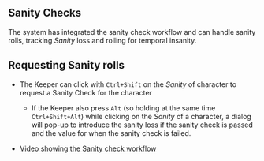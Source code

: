 ## Sanity Checks

The system has integrated the sanity check workflow and can handle sanity rolls, tracking _Sanity_ loss and rolling for temporal insanity.

## Requesting Sanity rolls

- The Keeper can click with `Ctrl+Shift` on the _Sanity_ of character to request a Sanity Check for the character

  - If the Keeper also press `Alt` (so holding at the same time `Ctrl+Shift+Alt`) while clicking on the _Sanity_ of a character, a dialog will pop-up to introduce the sanity loss if the sanity check is passed and the value for when the sanity check is failed.

- [Video showing the Sanity check workflow](https://www.youtube.com/watch?v=yAMqHiv7eMw)
